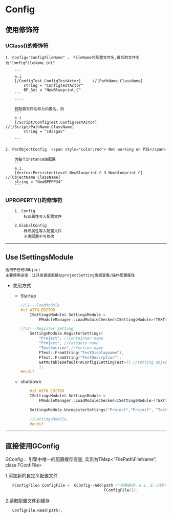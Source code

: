 # Config

## 使用修饰符

### UClass()的修饰符
    1. Config="ConfigFileName" ， FileName为配置文件名,最后的文件名为"ConfigFileName.ini" 

        ```
        e.i
        [/ConfigTest.ConfigTestActor]     //[PathName.ClassName]
            string = "ConfigTestActor"
            BP_Set = "NewBlueprint_C"
        ``` 
        ----

        若配置文件名称为内置名，则
        ```
        e.i
        [/Script/ConfigTest.ConfigTestActor]  //[/Script/PathName.ClassName]
            string = "cdasgav"

        ```

    2. PerObjectConfig  <span style="color:red"> Not working on PIE</span>

        为每个instance做配置
        ```
        e.i.
        [Vertex:PersistentLevel.NewBlueprint_C_3 Newblueprint_C]   //[ObjectName ClassName]
        string = "NewBPPPP34"
        ```

### UPROPERTY()的修饰符
        1. Config
            标识属性写入配置文件

        2.GlobalConfig
            标识属性写入配置文件
            子类配置不可修改

---

## Use ISettingsModule

    适用于任何UObject
    主要使用途径：让开发者能直接从projectSetting面板查看/操作配置属性
    
 - 使用方式
   - Startup
        ```c++
        //S1---loadModule
        #if WITH_EDITOR
            ISettingsModule& SettingsModule =
                FModuleManager::LoadModuleChecked<ISettingsModule>(TEXT("Settings"));

        //S2---Register Setting
            SettingsModule.RegisterSettings(
                "Project", //Containner name
                "Project", //Category name
                "TestSection",//Section name
                FText::FromString("TestDisplayname"), 
                FText::FromString("TestDescrption"), 
                GetMutableDefault<AConfigISettingTest>() //setting object
                );
        #endif
        ```

    - shutdown
        ```c++
            #if WITH_EDITOR
            ISettingsModule& SettingsModule =
                FModuleManager::LoadModuleChecked<ISettingsModule>(TEXT("Settings"));

            SettingsModule.UnregisterSettings("Project","Project", "TestSection");

            //SettingsModule.
            #endif
        ```

---
## 直接使用GConfig

 GConfig： 引擎中唯一的配置缓存变量, 实质为TMap<"FilePath\FileName", class FConfiFile>


 1.添加新的自定义配置文件
 ```c++
    FConfigFile& ConfigFile =  GConfig->Add(path /*完整路径，e.i. E:\UEProject\PakTest\Saved\Config\WindowsEditor\GConfigTest.ini*/, 
                                            FConfigFile());
 ```

 2.读取配置文件到缓存
 ```c++
    ConfigFile.Read(path);
 ```